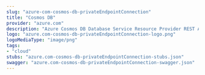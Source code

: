 ```yaml
---
slug: "azure-com-cosmos-db-privateEndpointConnection"
title: "Cosmos DB"
provider: "azure.com"
description: "Azure Cosmos DB Database Service Resource Provider REST API"
logo: "azure.com-cosmos-db-privateEndpointConnection-logo.png"
logoMediaType: "image/png"
tags:
- "cloud"
stubs: "azure.com-cosmos-db-privateEndpointConnection-stubs.json"
swagger: "azure.com-cosmos-db-privateEndpointConnection-swagger.json"
---
```

